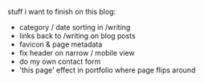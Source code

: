 stuff i want to finish on this blog: 

- category / date sorting in /writing
- links back to /writing on blog posts
- favicon & page metadata
- fix header on narrow / mobile view
- do my own contact form
- 'this page' effect in portfolio where page flips around